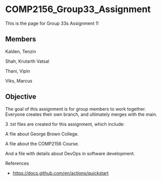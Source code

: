 # COMP2156_Group33_Assignment

This is the page for Group 33s Assignment 1!

## Members

Kalden, Tenzin

Shah, Krutarth Vatsal

Thani, Vipin

Viks, Marcus

## Objective

The goal of this assignment is for group members to work together.
Everyone creates their own branch, and ultimately merges with the main.

3 .txt files are created for this assignment, which include:

A file about George Brown College.

A file about the COMP2156 Course.

And a file with details about DevOps in software development.



References
 - https://docs.github.com/en/actions/quickstart
